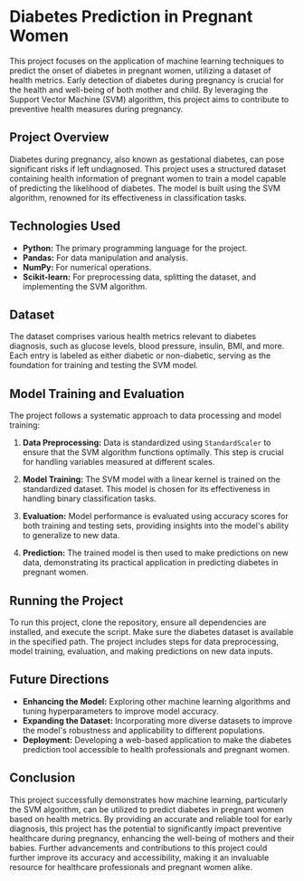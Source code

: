 
# Diabetes Prediction in Pregnant Women

This project focuses on the application of machine learning techniques to predict the onset of diabetes in pregnant women, utilizing a dataset of health metrics. Early detection of diabetes during pregnancy is crucial for the health and well-being of both mother and child. By leveraging the Support Vector Machine (SVM) algorithm, this project aims to contribute to preventive health measures during pregnancy.

## Project Overview

Diabetes during pregnancy, also known as gestational diabetes, can pose significant risks if left undiagnosed. This project uses a structured dataset containing health information of pregnant women to train a model capable of predicting the likelihood of diabetes. The model is built using the SVM algorithm, renowned for its effectiveness in classification tasks.

## Technologies Used

- **Python:** The primary programming language for the project.
- **Pandas:** For data manipulation and analysis.
- **NumPy:** For numerical operations.
- **Scikit-learn:** For preprocessing data, splitting the dataset, and implementing the SVM algorithm.

## Dataset

The dataset comprises various health metrics relevant to diabetes diagnosis, such as glucose levels, blood pressure, insulin, BMI, and more. Each entry is labeled as either diabetic or non-diabetic, serving as the foundation for training and testing the SVM model.

## Model Training and Evaluation

The project follows a systematic approach to data processing and model training:

1. **Data Preprocessing:** Data is standardized using `StandardScaler` to ensure that the SVM algorithm functions optimally. This step is crucial for handling variables measured at different scales.

2. **Model Training:** The SVM model with a linear kernel is trained on the standardized dataset. This model is chosen for its effectiveness in handling binary classification tasks.

3. **Evaluation:** Model performance is evaluated using accuracy scores for both training and testing sets, providing insights into the model's ability to generalize to new data.

4. **Prediction:** The trained model is then used to make predictions on new data, demonstrating its practical application in predicting diabetes in pregnant women.

## Running the Project

To run this project, clone the repository, ensure all dependencies are installed, and execute the script. Make sure the diabetes dataset is available in the specified path. The project includes steps for data preprocessing, model training, evaluation, and making predictions on new data inputs.

## Future Directions

- **Enhancing the Model:** Exploring other machine learning algorithms and tuning hyperparameters to improve model accuracy.
- **Expanding the Dataset:** Incorporating more diverse datasets to improve the model's robustness and applicability to different populations.
- **Deployment:** Developing a web-based application to make the diabetes prediction tool accessible to health professionals and pregnant women.

## Conclusion

This project successfully demonstrates how machine learning, particularly the SVM algorithm, can be utilized to predict diabetes in pregnant women based on health metrics. By providing an accurate and reliable tool for early diagnosis, this project has the potential to significantly impact preventive healthcare during pregnancy, enhancing the well-being of mothers and their babies. Further advancements and contributions to this project could further improve its accuracy and accessibility, making it an invaluable resource for healthcare professionals and pregnant women alike.

